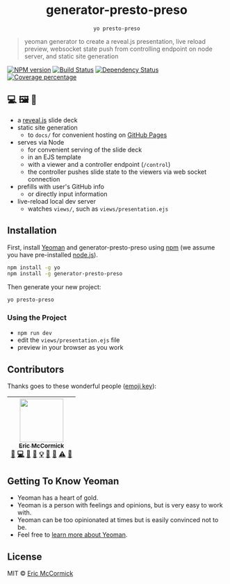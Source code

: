 <div align="center">
<h1>generator-presto-preso</h1>
<pre><code>yo presto-preso</code></pre>
</div>

> yeoman generator to create a reveal.js presentation, live reload preview, websocket state push from controlling endpoint on node server, and static site generation

[![NPM version][npm-image]][npm-url] [![Build Status][travis-image]][travis-url] [![Dependency Status][daviddm-image]][daviddm-url] [![Coverage percentage][codecov-image]][codecov-url]

## 💻 🖼 🎉

- a [reveal.js](http://lab.hakim.se/reveal-js/) slide deck
- static site generation
  - to `docs/` for convenient hosting on [GitHub Pages](https://pages.github.com/)
- serves via Node
  - for convenient serving of the slide deck
  - in an EJS template
  - with a viewer and a controller endpoint (`/control`)
  - the controller pushes slide state to the viewers via web socket connection
- prefills with user's GitHub info
  - or directly input information
- live-reload local dev server
  - watches `views/`, such as `views/presentation.ejs`

## Installation

First, install [Yeoman](http://yeoman.io) and generator-presto-preso using [npm](https://www.npmjs.com/) (we assume you have pre-installed [node.js](https://nodejs.org/)).

```bash
npm install -g yo
npm install -g generator-presto-preso
```

Then generate your new project:

```bash
yo presto-preso
```

### Using the Project

- `npm run dev`
- edit the `views/presentation.ejs` file
- preview in your browser as you work


## Contributors

Thanks goes to these wonderful people ([emoji key](https://github.com/kentcdodds/all-contributors#emoji-key)):

<!-- ALL-CONTRIBUTORS-LIST:START - Do not remove or modify this section -->
| [<img src="https://avatars3.githubusercontent.com/u/622118?v=4" width="100px;"/><br /><sub>Eric McCormick</sub>](https://ericmccormick.io)<br />[🐛](https://github.com/edm00se/generator-presto-preso/issues?q=author%3Aedm00se "Bug reports") [💻](https://github.com/edm00se/generator-presto-preso/commits?author=edm00se "Code") [🎨](#design-edm00se "Design") [📖](https://github.com/edm00se/generator-presto-preso/commits?author=edm00se "Documentation") [💡](#example-edm00se "Examples") [🤔](#ideas-edm00se "Ideas, Planning, & Feedback") [👀](#review-edm00se "Reviewed Pull Requests") [⚠️](https://github.com/edm00se/generator-presto-preso/commits?author=edm00se "Tests") [🔧](#tool-edm00se "Tools") |
| :---: |
<!-- ALL-CONTRIBUTORS-LIST:END -->

## Getting To Know Yeoman

 * Yeoman has a heart of gold.
 * Yeoman is a person with feelings and opinions, but is very easy to work with.
 * Yeoman can be too opinionated at times but is easily convinced not to be.
 * Feel free to [learn more about Yeoman](http://yeoman.io/).

## License

MIT © [Eric McCormick](https://ericmccormick.io/)


[npm-image]: https://badge.fury.io/js/generator-presto-preso.svg
[npm-url]: https://npmjs.org/package/generator-presto-preso
[travis-image]: https://travis-ci.org/edm00se/generator-presto-preso.svg?branch=master
[travis-url]: https://travis-ci.org/edm00se/generator-presto-preso
[daviddm-image]: https://david-dm.org/edm00se/generator-presto-preso.svg?theme=shields.io
[daviddm-url]: https://david-dm.org/edm00se/generator-presto-preso
[codecov-image]: https://codecov.io/github/edm00se/generator-presto-preso/coverage.svg
[codecov-url]: https://codecov.io/github/edm00se/generator-presto-preso
